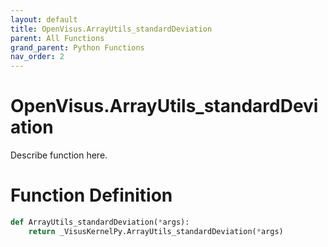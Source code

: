 ```yaml
---
layout: default
title: OpenVisus.ArrayUtils_standardDeviation
parent: All Functions
grand_parent: Python Functions
nav_order: 2
---
```


# OpenVisus.ArrayUtils_standardDeviation

Describe function here.

# Function Definition

```python
def ArrayUtils_standardDeviation(*args):
    return _VisusKernelPy.ArrayUtils_standardDeviation(*args)
```